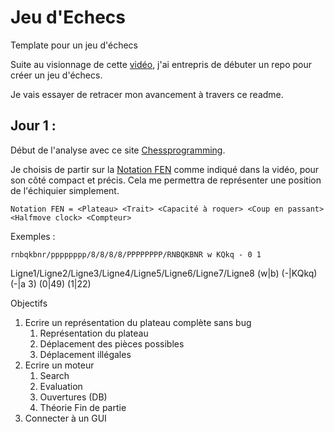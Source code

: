 # Jeu d'Echecs
Template pour un jeu d'échecs

Suite au visionnage de cette [vidéo](https://www.youtube.com/watch?v=U4ogK0MIzqk&t=1288s), 
j'ai entrepris de débuter un repo pour créer un jeu d'échecs.

Je vais essayer de retracer mon avancement à travers ce readme.

## Jour 1 :

Début de l'analyse avec ce site [Chessprogramming](https://www.chessprogramming.org/Main_Page).

Je choisis de partir sur la [Notation FEN](https://www.chessprogramming.org/Forsyth-Edwards_Notation) 
comme indiqué dans la vidéo, pour son côté compact et précis. Cela me permettra de représenter une position 
de l'échiquier simplement.

`Notation FEN = <Plateau> <Trait> <Capacité à roquer> <Coup en passant> <Halfmove clock> <Compteur>`

Exemples :

`rnbqkbnr/pppppppp/8/8/8/8/PPPPPPPP/RNBQKBNR w KQkq - 0 1`

Ligne1/Ligne2/Ligne3/Ligne4/Ligne5/Ligne6/Ligne7/Ligne8 (w|b) (-|KQkq) (-|a 3) (0|49) (1|22)

Objectifs
1. Ecrire un représentation du plateau complète sans bug
   1. Représentation du plateau
   2. Déplacement des pièces possibles
   3. Déplacement illégales
2. Ecrire un moteur
   1. Search
   2. Evaluation
   3. Ouvertures (DB)
   4. Théorie Fin de partie
3. Connecter à un GUI